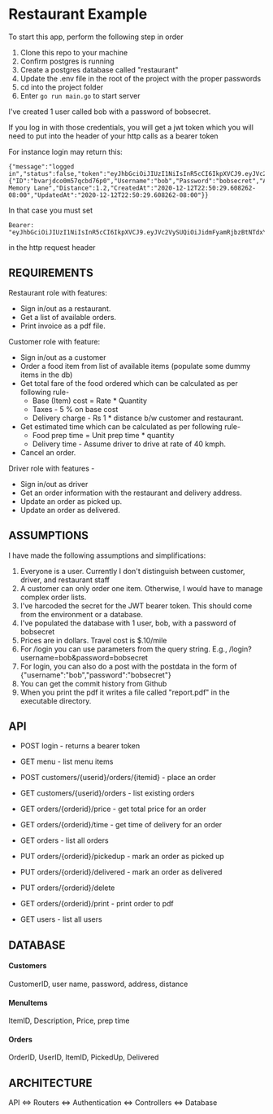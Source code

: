 # Restaurant Example

To start this app, perform the following step in order

1. Clone this repo to your machine
1. Confirm postgres is running
1. Create a postgres database called "restaurant"
1. Update the .env file in the root of the project with the proper passwords
1. cd into the project folder
1. Enter `go run main.go` to start server

I've created 1 user called bob with a password of bobsecret.

If you log in with those credentials, you will get a jwt token which you will need to put into the header of your http calls as a bearer token

For instance login may return this:

```
{"message":"logged in","status":false,"token":"eyJhbGciOiJIUzI1NiIsInR5cCI6IkpXVCJ9.eyJVc2VySUQiOiJidmFyamRjbzBtNTdxY2JkNzZwMCIsIlVzZXJuYW1lIjoiYm9iIiwiZXhwIjoxNjEzODk4MDg2fQ.X7ukZNIO8sdVXrMFEg4s_UgZwf1JBElO_6lcfCPbSD4","user":{"ID":"bvarjdco0m57qcbd76p0","Username":"bob","Password":"bobsecret","Address":"4 Memory Lane","Distance":1.2,"CreatedAt":"2020-12-12T22:50:29.608262-08:00","UpdatedAt":"2020-12-12T22:50:29.608262-08:00"}}
```

In that case you must set

```
Bearer: "eyJhbGciOiJIUzI1NiIsInR5cCI6IkpXVCJ9.eyJVc2VySUQiOiJidmFyamRjbzBtNTdxY2JkNzZwMCIsIlVzZXJuYW1lIjoiYm9iIiwiZXhwIjoxNjEzODk4MDg2fQ.X7ukZNIO8sdVXrMFEg4s_UgZwf1JBElO_6lcfCPbSD4"
```

in the http request header

## REQUIREMENTS

Restaurant role with features:

- Sign in/out as a restaurant.
- Get a list of available orders.
- Print invoice as a pdf file.

Customer role with feature:

- Sign in/out as a customer
- Order a food item from list of available items (populate some dummy items in the db)
- Get total fare of the food ordered which can be calculated as per following rule-
  - Base (Item) cost = Rate \* Quantity
  - Taxes - 5 % on base cost
  - Delivery charge - Rs 1 \* distance b/w customer and restaurant.
- Get estimated time which can be calculated as per following rule-
  - Food prep time = Unit prep time \* quantity
  - Delivery time - Assume driver to drive at rate of 40 kmph.
- Cancel an order.

Driver role with features -

- Sign in/out as driver
- Get an order information with the restaurant and delivery address.
- Update an order as picked up.
- Update an order as delivered.

## ASSUMPTIONS

I have made the following assumptions and simplifications:

1.  Everyone is a user. Currently I don't distinguish between customer, driver, and restaurant staff
1.  A customer can only order one item. Otherwise, I would have to manage complex order lists.
1.  I've harcoded the secret for the JWT bearer token. This should come from the environment or a database.
1.  I've populated the database with 1 user, bob, with a password of bobsecret
1.  Prices are in dollars. Travel cost is $.10/mile
1.  For /login you can use parameters from the query string. E.g., /login?username=bob&password=bobsecret
1.  For login, you can also do a post with the postdata in the form of {"username":"bob","password":"bobsecret"}
1.  You can get the commit history from Github
1.  When you print the pdf it writes a file called "report.pdf" in the executable directory.

## API

- POST login - returns a bearer token
- GET menu - list menu items

- POST customers/{userid}/orders/{itemid} - place an order
- GET customers/{userid}/orders - list existing orders

- GET orders/{orderid}/price - get total price for an order
- GET orders/{orderid}/time - get time of delivery for an order

- GET orders - list all orders
- PUT orders/{orderid}/pickedup - mark an order as picked up
- PUT orders/{orderid}/delivered - mark an order as delivered
- PUT orders/{orderid}/delete
- GET orders/{orderid}/print - print order to pdf

- GET users - list all users

## DATABASE

#### Customers

CustomerID, user name, password, address, distance

#### MenuItems

ItemID, Description, Price, prep time

#### Orders

OrderID, UserID, ItemID, PickedUp, Delivered

## ARCHITECTURE

API <=> Routers <=> Authentication <=> Controllers <=> Database
